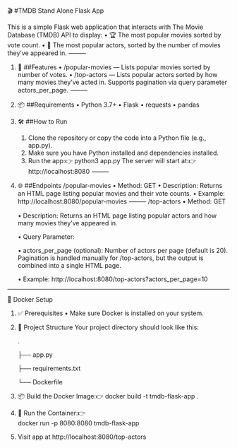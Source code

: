 🎬 #TMDB Stand Alone Flask App

This is a simple Flask web application that interacts with The Movie Database (TMDB) API to display:
	•	🏆 The most popular movies sorted by vote count.
	•	🌟 The most popular actors, sorted by the number of movies they’ve appeared in.
⸻
1. 🚀 ##Features
	•	/popular-movies — Lists popular movies sorted by number of votes.
	•	/top-actors — Lists popular actors sorted by how many movies they’ve acted in. Supports pagination via query parameter actors_per_page.
⸻
2. 📦 ##Requirements
	•	Python 3.7+
	•	Flask
	•	requests
	•	pandas 
 3. 🛠 ##How to Run
	1.	Clone the repository or copy the code into a Python file (e.g., app.py).
	2.	Make sure you have Python installed and dependencies installed.
	3.	Run the app:👉 python3 app.py
	The server will start at:👉 http://localhost:8080
 ⸻
4. 🌐 ##Endpoints
	/popular-movies
	•	Method: GET
	•	Description: Returns an HTML page listing popular movies and their vote counts.
	•	Example: http://localhost:8080/popular-movies
⸻
	/top-actors
	•	Method: GET

	•	Description: Returns an HTML page listing popular actors and how many movies they’ve appeared in.

	•	Query Parameter:

	•	actors_per_page (optional): Number of actors per page (default is 20). Pagination is handled manually for /top-actors, but the output is combined into a single HTML page.

	•	Example: http://localhost:8080/top-actors?actors_per_page=10
-------------------------------------------------------------------------------------------------------------------------------------------------------------------------------

🐳 Docker Setup

1. ✅ Prerequisites
	•	Make sure Docker is installed on your system.
2. 📁 Project Structure
Your project directory should look like this:

	.

	├── app.py

	├── requirements.txt

	└── Dockerfile
3. 📦 Build the Docker Image:👉 
   docker build -t tmdb-flask-app .
4. 🚀 Run the Container:👉  
   docker run -p 8080:8080 tmdb-flask-app
5. Visit app at http://localhost:8080/top-actors

